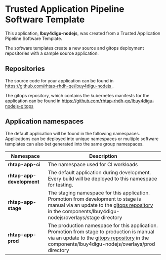 # Trusted Application Pipeline Software Template

This application, **lbuy4digu-nodejs**, was created from a Trusted Application Pipeline Software Template.

The software templates create a new source and gitops deployment repositories with a sample source application. 

## Repositories

The source code for your application can be found in [https://github.com/rhtap-rhdh-qe/lbuy4digu-nodejs ](https://github.com/rhtap-rhdh-qe/lbuy4digu-nodejs ).
 
The gitops repository, which contains the kubernetes manifests for the application can be found in 
[https://github.com/rhtap-rhdh-qe/lbuy4digu-nodejs-gitops ](https://github.com/rhtap-rhdh-qe/lbuy4digu-nodejs-gitops ) 

## Application namespaces 

The default application will be found in the following namespaces. Applications can be deployed into unique namespaces or multiple software templates can also bet generated into the same group namespaces.  

|  Namespace   |  Description   |  
| -------- | -------- |
| **rhtap-app-ci** | The namespace used for CI workloads |
| **rhtap-app-development** | The default application during development. Every build will be deployed to this namespace for testing. |
| **rhtap-app-stage** | The staging namespace for this application. Promotion from development to stage is manual via an update to the [gitops repository](https://github.com/rhtap-rhdh-qe/lbuy4digu-nodejs-gitops ) in the components/lbuy4digu-nodejs/overlays/stage directory |
| **rhtap-app-prod** | The production namespace for this application. Promotion from stage to production is manual via an update to the [gitops repository](https://github.com/rhtap-rhdh-qe/lbuy4digu-nodejs-gitops ) in the components/lbuy4digu-nodejs/overlays/prod directory |